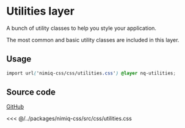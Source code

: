 # Utilities layer

A bunch of utility classes to help you style your application.

The most common and basic utility classes are included in this layer.

## Usage

```css
import url('nimiq-css/css/utilities.css') @layer nq-utilities;
```

## Source code

<a href="https://github.com/onmax/nimiq-ui/tree/main/packages/nimiq-css/src/css/utilities.css" nq-arrow target="_blank">GitHub</a>

<<< @/../packages/nimiq-css/src/css/utilities.css
